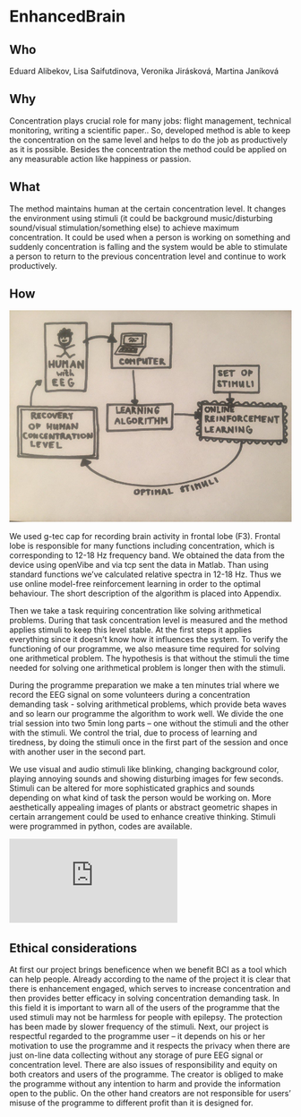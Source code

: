 # EnhancedBrain

## Who
Eduard Alibekov, Lisa Saifutdinova, Veronika Jirásková, Martina Janíková

## Why
Concentration plays crucial role for many jobs: flight management, technical monitoring, writing a scientific paper.. So, developed method is able to keep the concentration on the same level and helps to do the job as productively as it is possible. Besides the concentration the method could be applied on any measurable action like happiness or passion.
## What
The method maintains human at the certain concentration level. It changes the environment using stimuli (it could be background music/disturbing sound/visual stimulation/something else) to achieve maximum concentration. It could be used when a person is working on something and suddenly concentration is falling and the system would be able to stimulate a person to return to the previous concentration level and continue to work productively.

## How


![How it works](https://github.com/HackTheBrain/EnhancedBrain/blob/master/enhanced_brain.jpg)


We used g-tec cap for recording brain activity in frontal lobe (F3). Frontal lobe is responsible for many functions including concentration, which is corresponding to 12-18 Hz frequency band. We obtained the data from the device using openVibe and via tcp sent the data in Matlab. Than using standard functions we’ve calculated relative spectra in 12-18 Hz. Thus we use online model-free reinforcement learning in order to the optimal behaviour. The short description of the algorithm is placed into Appendix.

Then we take a task requiring concentration like solving arithmetical problems. During that task concentration level is measured and the method applies stimuli to keep this level stable. At the first steps it applies everything since it doesn’t know how it influences the system. To verify the functioning of our programme, we also measure time required for solving one arithmetical problem. The hypothesis is that without the stimuli the time needed for solving one arithmetical problem is longer then with the stimuli. 

During the programme preparation we make a ten minutes trial where we record the EEG signal on some volunteers during a concentration demanding task - solving arithmetical problems, which provide beta waves and so learn our programme the algorithm to work well. We divide the one trial session into two 5min long parts – one without the stimuli and the other with the stimuli. We control the trial, due to process of learning and tiredness, by doing the stimuli once in the first part of the session and once with another user in the second part.

We use visual and audio stimuli like blinking, changing background color, playing annoying sounds and showing disturbing images for few seconds. Stimuli can be altered for more sophisticated graphics and sounds depending on what kind of task the person would be working on. More aesthetically appealing images of plants or abstract geometric shapes in certain arrangement could be used to enhance creative thinking. Stimuli were programmed in python, codes are available.

![Appendix](https://github.com/HackTheBrain/EnhancedBrain/blob/master/appendix.pdf)

## Ethical considerations
At first our project brings beneficence when we benefit BCI as a tool which can help people. Already according to the name of the project it is clear that there is enhancement engaged, which serves to increase concentration and then provides better efficacy in solving concentration demanding task. In this field it is important to warn all of the users of the programme that the used stimuli may not be harmless for people with epilepsy. The protection has been made by slower frequency of the stimuli. Next, our project is respectful regarded to the programme user – it depends on his or her motivation to use the programme and it respects the privacy when there are just on-line data collecting without any storage of pure EEG signal or concentration level. There are also issues of responsibility and equity on both creators and users of the programme. The creator is obliged to make the programme without any intention to harm and provide the information open to the public. On the other hand creators are not responsible for users’ misuse of the programme to different profit than it is designed for. 